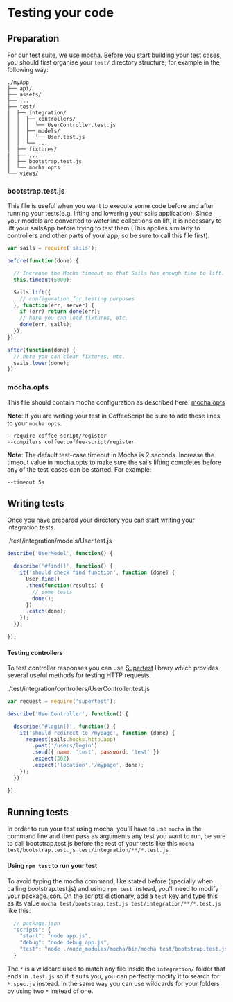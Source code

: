 # Testing your code

## Preparation

For our test suite, we use [mocha](http://mochajs.org/).
Before you start building your test cases, you should first organise your `test/` directory structure, for example in the following way:

```batch
./myApp
├── api/
├── assets/
├── ...
├── test/
│  ├── integration/
│  │  ├── controllers/
│  │  │  └── UserController.test.js
│  │  ├── models/
│  │  │  └── User.test.js
│  │  └── ...
│  ├── fixtures/
|  ├── ...
│  ├── bootstrap.test.js
│  └── mocha.opts
└── views/

```

### bootstrap.test.js

This file is useful when you want to execute some code before and after running your tests(e.g. lifting and lowering your sails application). Since your models are converted to waterline collections on lift, it is necessary to lift your sailsApp before trying to test them (This applies similarly to controllers and other parts of your app, so be sure to call this file first).

```javascript
var sails = require('sails');

before(function(done) {

  // Increase the Mocha timeout so that Sails has enough time to lift.
  this.timeout(5000);

  Sails.lift({
    // configuration for testing purposes
  }, function(err, server) {
    if (err) return done(err);
    // here you can load fixtures, etc.
    done(err, sails);
  });
});

after(function(done) {
  // here you can clear fixtures, etc.
  sails.lower(done);
});
```

### mocha.opts

This file should contain mocha configuration as described here: [mocha.opts](http://mochajs.org/#mocha-opts)

**Note**: If you are writing your test in CoffeeScript be sure to add these lines to your `mocha.opts`.
```
--require coffee-script/register
--compilers coffee:coffee-script/register
```
**Note**: The default test-case timeout in Mocha is 2 seconds. Increase the timeout value in mocha.opts to make sure the sails lifting completes before any of the test-cases can be started. For example:
```
--timeout 5s
```

## Writing tests

Once you have prepared your directory you can start writing your integration tests.

./test/integration/models/User.test.js
```js
describe('UserModel', function() {

  describe('#find()', function() {
    it('should check find function', function (done) {
      User.find()
      .then(function(results) {
        // some tests
        done();
      })
      .catch(done);
    });
  });

});
```

#### Testing controllers

To test controller responses you can use [Supertest](https://github.com/visionmedia/supertest) library which provides several useful methods for testing HTTP requests.

./test/integration/controllers/UserController.test.js
```js
var request = require('supertest');

describe('UserController', function() {

  describe('#login()', function() {
    it('should redirect to /mypage', function (done) {
      request(sails.hooks.http.app)
        .post('/users/login')
        .send({ name: 'test', password: 'test' })
        .expect(302)
        .expect('location','/mypage', done);
    });
  });

});
```


## Running tests

In order to run your test using mocha, you'll have to use `mocha` in the command line and then pass as arguments any test you want to run, be sure to call bootstrap.test.js before the rest of your tests like this `mocha test/bootstrap.test.js test/integration/**/*.test.js`

#### Using `npm test` to run your test

To avoid typing the mocha command, like stated before (specially when calling bootstrap.test.js) and using `npm test` instead, you'll need to modify your package.json. On the scripts dictionary, add a `test` key and type this as its value `mocha test/bootstrap.test.js test/integration/**/*.test.js` like this:

```js
  // package.json
  "scripts": {
    "start": "node app.js",
    "debug": "node debug app.js",
    "test": "node ./node_modules/mocha/bin/mocha test/bootstrap.test.js test/integration/**/*.test.js"
  }
```
The `*` is a wildcard used to match any file inside the `integration/` folder that ends in `.test.js` so if it suits you, you can perfectly modify it to search for `*.spec.js` instead. In the same way you can use wildcards for your folders by using two `*` instead of one.


<docmeta name="displayName" value="Testing">
